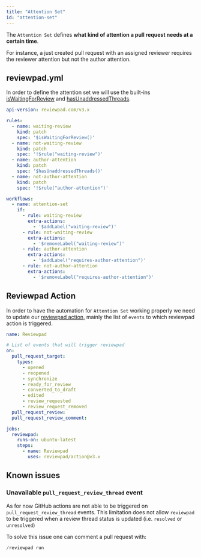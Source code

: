 ```yaml
---
title: "Attention Set"
id: "attention-set"
---
```


The `Attention Set` defines **what kind of attention a pull request needs at a certain time**. 

For instance, a just created pull request with an assigned reviewer requires the reviewer attention but not the author attention.

## reviewpad.yml

In order to define the attention set we will use the built-ins [isWaitingForReview](/guides/built-ins#iswaitingforreview) and [hasUnaddressedThreads](/guides/built-ins#hasunaddressedthreads).

```yaml reviewpad.yml
api-version: reviewpad.com/v3.x

rules:
  - name: waiting-review
    kind: patch
    spec: '$isWaitingForReview()'
  - name: not-waiting-review
    kind: patch
    spec: '!$rule("waiting-review")'
  - name: author-attention
    kind: patch
    spec: '$hasUnaddressedThreads()'
  - name: not-author-attention
    kind: patch
    spec: '!$rule("author-attention")'

workflows:
  - name: attention-set
    if:     
      - rule: waiting-review
        extra-actions:
          - '$addLabel("waiting-review")'
      - rule: not-waiting-review
        extra-actions:
          - '$removeLabel("waiting-review")'
      - rule: author-attention
        extra-actions:
          - '$addLabel("requires-author-attention")'
      - rule: not-author-attention
        extra-actions:
          - '$removeLabel("requires-author-attention")'
```

## Reviewpad Action

In order to have the automation for `Attention Set` working properly we need to update our [reviewpad action](https://github.com/marketplace/actions/reviewpad-action), mainly the list of `events` to which reviewpad action is triggered.

```yaml reviewpad.yml
name: Reviewpad

# List of events that will trigger reviewpad
on:
  pull_request_target:
    types:
      - opened
      - reopened
      - synchronize
      - ready_for_review
      - converted_to_draft
      - edited
      - review_requested
      - review_request_removed
  pull_request_review:
  pull_request_review_comment:

jobs:
  reviewpad:
    runs-on: ubuntu-latest
    steps:
      - name: Reviewpad
        uses: reviewpad/action@v3.x
```

## Known issues

### Unavailable `pull_request_review_thread` event

As for now GitHub actions are not able to be triggered on `pull_request_review_thread` events. This limitation does not allow `reviewpad` to be triggered when a review thread status is updated (i.e. `resolved` or `unresolved`)

To solve this issue one can comment a pull request with:

```go
/reviewpad run
```